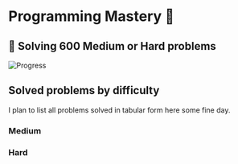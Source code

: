 # Programming Mastery :punch:

## :goal_net:  Solving 600 Medium or Hard problems 

![Progress](https://progress-bar.dev/116/?scale=600&title=InterviewGod&width=500&color=babaca&suffix=+problems+solved)

## Solved problems by difficulty
I plan to list all problems solved in tabular form here some fine day.

### Medium

### Hard

